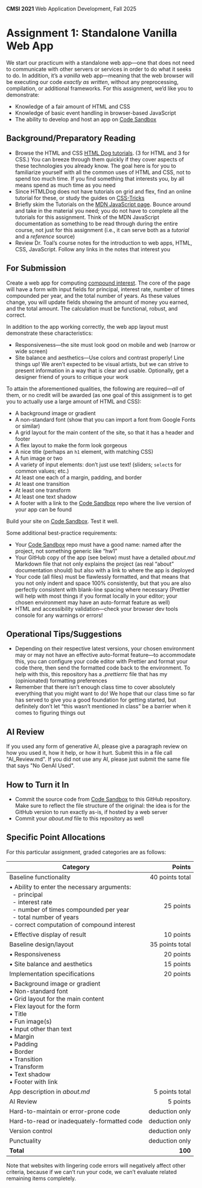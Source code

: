 **CMSI 2021** Web Application Development, Fall 2025

# Assignment 1: Standalone Vanilla Web App
We start our practicum with a standalone web app—one that does not need to communicate with other servers or services in order to do what it seeks to do. In addition, it’s a _vanilla_ web app—meaning that the web browser will be executing our code _exactly as written_, without any preprocessing, compilation, or additional frameworks. For this assignment, we’d like you to demonstrate:
* Knowledge of a fair amount of HTML and CSS
* Knowledge of basic event handling in browser-based JavaScript
* The ability to develop and host an app on [Code Sandbox](https://codesandbox.io)

## Background/Preparatory Reading
* Browse the HTML and CSS [HTML Dog tutorials](https://www.htmldog.com/guides/). (3 for HTML and 3 for CSS.) You can breeze through them quickly if they cover aspects of these technologies you already know. The goal here is for you to familiarize yourself with all the common uses of HTML and CSS, not to spend too much time. If you find something that interests you, by all means spend as much time as you need
* Since HTMLDog does not have tutorials on grid and flex, find an online tutorial for these, or study the guides on [CSS-Tricks](https://css-tricks.com)
* Briefly skim the Tutorials on the [MDN JavaScript page](https://developer.mozilla.org/en-US/docs/Web/JavaScript). Bounce around and take in the material you need; you do not have to complete all the tutorials for this assignment. Think of the MDN JavaScript documentation as something to be read through during the entire course, not just for this assignment (i.e., it can serve both as a _tutorial_ and a _reference_ source)
* Review Dr. Toal’s course notes for the introduction to web apps, HTML, CSS, JavaScript. Follow any links in the notes that interest you

## For Submission
Create a web app for computing [compound interest](https://en.wikipedia.org/wiki/Compound_interest). The core of the page will have a form with input fields for principal, interest rate, number of times compounded per year, and the total number of years. As these values change, you will update fields showing the amount of money you earned, and the total amount. The calculation must be functional, robust, and correct.

In addition to the app working correctly, the web app layout must demonstrate these characteristics:
* Responsiveness—the site must look good on mobile and web (narrow or wide screen)
* Site balance and aesthetics—Use colors and contrast properly! Line things up! We aren’t expected to be visual artists, but we can strive to present information in a way that is clear and usable. Optionally, get a designer friend of yours to critique your work

To attain the aforementioned qualities, the following are required—_all_ of them, or no credit will be awarded (as one goal of this assignment is to get you to actually use a large amount of HTML and CSS):

* A background image or gradient
* A non-standard font (show that you can import a font from Google Fonts or similar)
* A grid layout for the main content of the site, so that it has a header and footer
* A flex layout to make the form look gorgeous
* A nice title (perhaps an `h1` element, with matching CSS)
* A fun image or two
* A variety of input elements: don’t just use text! (sliders; `select`s for common values; etc.)
* At least one each of a margin, padding, and border
* At least one transition
* At least one transform
* At least one text shadow
* A footer with a link to the [Code Sandbox](https://codesandbox.io) repo where the live version of your app can be found

Build your site on [Code Sandbox](https://codesandbox.io). Test it well.

Some additional best-practice requirements:
* Your [Code Sandbox](https://codesandbox.io) repo must have a good name: named after the project, not something generic like “hw1”
* Your GitHub copy of the app (see below) must have a detailed _about.md_ Markdown file that not only explains the project (as real “about” documentation should) but also with a link to where the app is deployed
* Your code (all files) must be flawlessly formatted, and that means that you not only indent and space 100% consistently, but that you are also perfectly consistent with blank-line spacing where necessary (Prettier will help with most things if you format locally in your editor; your chosen environment may have an auto-format feature as well)
* HTML and accessibility validation—check your browser dev tools console for any warnings or errors!

## Operational Tips/Suggestions
* Depending on their respective latest versions, your chosen environment may or may not have an effective auto-format feature—to accommodate this, you can configure your code editor with Prettier and format your code there, then send the formatted code back to the environment. To help with this, this repository has a _.prettierrc_ file that has my (opinionated) formatting preferences
* Remember that there isn’t enough class time to cover absolutely everything that you might want to do! We hope that our class time so far has served to give you a good foundation for getting started, but definitely don’t let “this wasn’t mentioned in class” be a barrier when it comes to figuring things out

## AI Review
If you used any form of generative AI, please give a paragraph review on how you used it, how it help, or how it hurt. Submit this in a file call "AI_Review.md".
If you did not use any AI, please just submit the same file that says "No GenAI Used".

## How to Turn it In
* Commit the source code from [Code Sandbox](https://codesandbox.io) to this GitHub repository. Make sure to reflect the file structure of the original: the idea is for the GitHub version to run exactly as-is, if hosted by a web server
* Commit your _about.md_ file to this repository as well

## Specific Point Allocations
For this particular assignment, graded categories are as follows:

| Category | Points |
| -------- | -----: |
| Baseline functionality | 40 points total |
| • Ability to enter the necessary arguments:<br/>  - principal<br/>  - interest rate<br/>  - number of times compounded per year<br/>  - total number of years<br/>  - correct computation of compound interest | 25 points |
| • Effective display of result | 10 points |
| Baseline design/layout | 35 points total |
| • Responsiveness | 20 points |
| • Site balance and aesthetics | 15 points |
| Implementation specifications | 20 points |
| • Background image or gradient<br/>• Non-standard font<br/>• Grid layout for the main content<br/>• Flex layout for the form<br/>• Title<br/>• Fun image(s)<br/>• Input other than text<br/>• Margin<br/>• Padding<br/>• Border<br/>• Transition<br/>• Transform<br/>• Text shadow<br/>• Footer with link | |
| App description in _about.md_ | 5 points total |
| AI Review | 5 points |
| Hard-to-maintain or error-prone code | deduction only |
| Hard-to-read or inadequately-formatted code | deduction only |
| Version control | deduction only |
| Punctuality | deduction only |
| **Total** | **100** |

Note that websites with lingering code errors will negatively affect other criteria, because if we can’t run your code, we can’t evaluate related remaining items completely.
